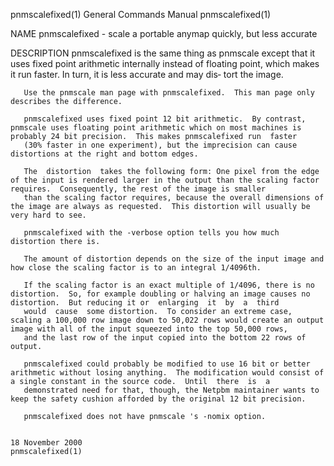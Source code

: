 pnmscalefixed(1)                                                                         General Commands Manual                                                                         pnmscalefixed(1)

NAME
       pnmscalefixed - scale a portable anymap quickly, but less accurate

DESCRIPTION
       pnmscalefixed is the same thing as pnmscale except that it uses fixed point arithmetic internally instead of floating point, which makes it run faster.  In turn, it is less accurate and may dis‐
       tort the image.

       Use the pnmscale man page with pnmscalefixed.  This man page only describes the difference.

       pnmscalefixed uses fixed point 12 bit arithmetic.  By contrast, pnmscale uses floating point arithmetic which on most machines is probably 24 bit precision.  This makes pnmscalefixed run  faster
       (30% faster in one experiment), but the imprecision can cause distortions at the right and bottom edges.

       The  distortion  takes the following form: One pixel from the edge of the input is rendered larger in the output than the scaling factor requires.  Consequently, the rest of the image is smaller
       than the scaling factor requires, because the overall dimensions of the image are always as requested.  This distortion will usually be very hard to see.

       pnmscalefixed with the -verbose option tells you how much distortion there is.

       The amount of distortion depends on the size of the input image and how close the scaling factor is to an integral 1/4096th.

       If the scaling factor is an exact multiple of 1/4096, there is no distortion.  So, for example doubling or halving an image causes no distortion.  But reducing it or  enlarging  it  by  a  third
       would  cause  some distortion.  To consider an extreme case, scaling a 100,000 row image down to 50,022 rows would create an output image with all of the input squeezed into the top 50,000 rows,
       and the last row of the input copied into the bottom 22 rows of output.

       pnmscalefixed could probably be modified to use 16 bit or better arithmetic without losing anything.  The modification would consist of a single constant in the source code.  Until  there  is  a
       demonstrated need for that, though, the Netpbm maintainer wants to keep the safety cushion afforded by the original 12 bit precision.

       pnmscalefixed does not have pnmscale 's -nomix option.

                                                                                             18 November 2000                                                                            pnmscalefixed(1)
